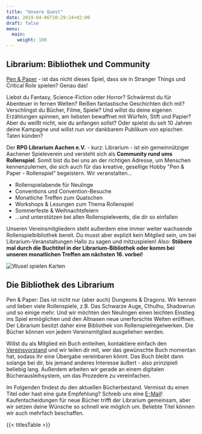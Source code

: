 ```yaml
---
title: "Unsere Quest"
date: 2019-04-06T10:29:24+02:00
draft: false
menu:
  main:
    weight: 100
---
```


## Librarium: Bibliothek und Community
[Pen & Paper](https://de.wikipedia.org/wiki/Pen-%26-Paper-Rollenspiel) - ist das nicht dieses Spiel, dass sie in Stranger Things und Critical Role spielen? Genau das! 

Liebst du Fantasy, Science-Fiction oder Horror? Schwärmst du für Abenteuer in fernen Welten? Reißen fantastische Geschichten dich mit? Verschlingst du Bücher, Filme, Spiele? Und willst du deine eigenen Erzählungen spinnen, am liebsten bewaffnet mit Würfeln, Stift und Papier? Aber du weißt nicht, wie du anfangen sollst? Oder spielst du seit 10 Jahren deine Kampagne und willst nun vor dankbarem Publikum von epischen Taten künden?

Der **RPG Librarium Aachen e.V.** - kurz: Librarium - ist ein gemeinnütziger Aachener Spieleverein und versteht sich als **Community rund ums Rollenspiel**. Somit bist du bei uns an der richtigen Adresse, um Menschen kennenzulernen, die sich auch für das kreative, gesellige Hobby "Pen & Paper - Rollenspiel" begeistern. Wir veranstalten...

* Rollenspielabende für Neulinge
* Conventions und Convention-Besuche
* Monatliche Treffen zum Quatschen
* Workshops & Lesungen zum Thema Rollenspiel
* Sommerfeste & Weihnachtsfeiern
* ...und unterstützen bei allen Rollenspielevents, die dir so einfallen

Unseren Vereinsmitgliedern steht außerdem eine immer weiter wachsende Rollenspielbibliothek bereit. Du musst aber explizit kein Mitglied sein, um bei Librarium-Veranstaltungen Hallo zu sagen und mitzuspielen! Also: **Stöbere mal durch die Buchtitel in der Librarium-Bibliothek oder komm bei unseren monatlichen Treffen am nächsten 16. vorbei!**

![Wusel spielen Karten](/img/wusel-spielen-karten.svg)

## Die Bibliothek des Librarium
Pen & Paper: Das ist nicht nur (aber auch) Dungeons & Dragons. Wir kennen und lieben viele Rollenspiele, z.B. Das Schwarze Auge, Cthulhu, Shadowrun und so einige mehr. Und wir möchten den Neulingen einen leichten Einstieg ins Spiel ermöglichen und den Altnasen neue unerforschte Welten eröffnen. Der Librarium besitzt daher eine Bibliothek von Rollenspielregelwerken. Die Bücher können von jedem Vereinsmitglied ausgeliehen werden. 
 
Willst du als Mitglied ein Buch entleihen, kontaktiere einfach den [Vereinsvorstand](mailto:vorstand@rpg-librarium.de) und wir teilen dir mit, wer das gewünschte Buch momentan hat, sodass ihr eine Übergabe vereinbaren könnt. Das Buch bleibt dann solange bei dir, bis jemand anderes Interesse äußert - also prinzipiell beliebig lang. Außerdem arbeiten wir gerade an einem digitalen Bücherausleihsystem, um das Prozedere zu vereinfachen.

Im Folgenden findest du den aktuellen Bücherbestand. Vermisst du einen Titel oder hast eine gute Empfehlung? Schreib uns eine [E-Mail](mailto:kontakt@rpg-librarium.de)! Kaufentscheidungen für neue Bücher trifft der Librarium gemeinsam, aber wir setzen deine Wünsche so schnell wie möglich um. Beliebte Titel können wir auch mehrfach beschaffen. 

{{< titlesTable >}}

<!--{trackerfilter filters="16/t:18/d" displayList="y" line="y" noflipflop="y" trackerId="3" fields="18:16" showlinks="r" max="-1"}
-->
